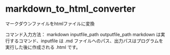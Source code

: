 # markdown_to_html_converter
マークダウンファイルをhtmlファイルに変換

コマンド入力方法： markdown inputfile_path outputfile_path
markdown は実行するコマンド、inputfile は .md ファイルへのパス、出力パスはプログラムを実行した後に作成される .html です。
